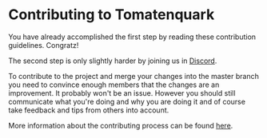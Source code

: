 # Contributing to Tomatenquark

You have already accomplished the first step by reading these contribution guidelines. Congratz!

The second step is only slightly harder by joining us in [Discord](https://discord.gg/47rkQar).

To contribute to the project and merge your changes into the master branch you need to convince enough members that the changes are an improvement. It probably won't be an issue. However you should still communicate what you're doing and why you are doing it and of course take feedback and tips from others into account.

More information about the contributing process can be found [here](https://tomatenquark.org/#/CONTRIBUTING).
